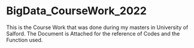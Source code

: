 # BigData_CourseWork_2022
This is the Course Work that was done during my masters in University of Salford. The Document is Attached for the reference of Codes and the Function used.
